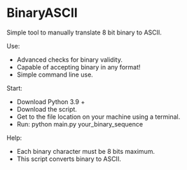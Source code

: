 # BinaryASCII
Simple tool to manually translate 8 bit binary to ASCII.

Use:

- Advanced checks for binary validity.
- Capable of accepting binary in any format!
- Simple command line use.

Start:

- Download Python 3.9 +
- Download the script.
- Get to the file location on your machine using a terminal.
- Run: python main.py your_binary_sequence

Help:

- Each binary character must be 8 bits maximum.
- This script converts binary to ASCII.
